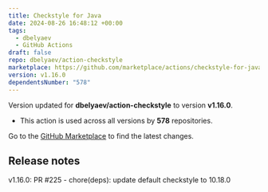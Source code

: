 ```yaml
---
title: Checkstyle for Java
date: 2024-08-26 16:48:12 +00:00
tags:
  - dbelyaev
  - GitHub Actions
draft: false
repo: dbelyaev/action-checkstyle
marketplace: https://github.com/marketplace/actions/checkstyle-for-java
version: v1.16.0
dependentsNumber: "578"
---
```



Version updated for **dbelyaev/action-checkstyle** to version **v1.16.0**.
- This action is used across all versions by **578** repositories.

Go to the [GitHub Marketplace](https://github.com/marketplace/actions/checkstyle-for-java) to find the latest changes.

## Release notes

v1.16.0: PR #225 - chore(deps): update default checkstyle to 10.18.0
